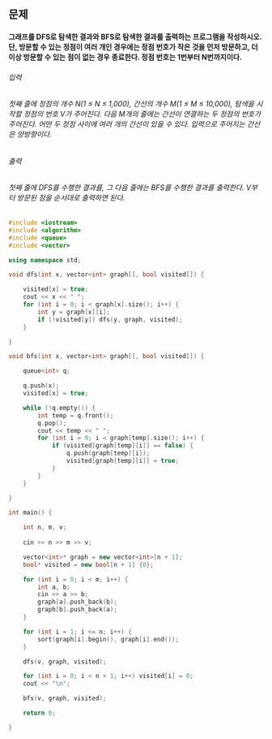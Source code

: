 ## 문제
#### 그래프를 DFS로 탐색한 결과와 BFS로 탐색한 결과를 출력하는 프로그램을 작성하시오. 단, 방문할 수 있는 정점이 여러 개인 경우에는 정점 번호가 작은 것을 먼저 방문하고, 더 이상 방문할 수 있는 점이 없는 경우 종료한다. 정점 번호는 1번부터 N번까지이다.

###### 입력
###### 첫째 줄에 정점의 개수 N(1 ≤ N ≤ 1,000), 간선의 개수 M(1 ≤ M ≤ 10,000), 탐색을 시작할 정점의 번호 V가 주어진다. 다음 M개의 줄에는 간선이 연결하는 두 정점의 번호가 주어진다. 어떤 두 정점 사이에 여러 개의 간선이 있을 수 있다. 입력으로 주어지는 간선은 양방향이다.

###### 출력
###### 첫째 줄에 DFS를 수행한 결과를, 그 다음 줄에는 BFS를 수행한 결과를 출력한다. V부터 방문된 점을 순서대로 출력하면 된다.

```c++
#include <iostream>
#include <algorithm>
#include <queue>
#include <vector>

using namespace std;

void dfs(int x, vector<int> graph[], bool visited[]) {

    visited[x] = true;
    cout << x << " ";
    for (int i = 0; i < graph[x].size(); i++) {
        int y = graph[x][i];
        if (!visited[y]) dfs(y, graph, visited);
    }

}

void bfs(int x, vector<int> graph[], bool visited[]) {

    queue<int> q;

    q.push(x);
    visited[x] = true;

    while (!q.empty()) {
        int temp = q.front();
        q.pop();
        cout << temp << " ";
        for (int i = 0; i < graph[temp].size(); i++) {
            if (visited[graph[temp][i]] == false) {
                q.push(graph[temp][i]);
                visited[graph[temp][i]] = true;
            }
        }
    }

}

int main() {

    int n, m, v;
    
    cin >> n >> m >> v;

    vector<int>* graph = new vector<int>[n + 1];
    bool* visited = new bool[n + 1] {0};

    for (int i = 0; i < m; i++) {
        int a, b;
        cin >> a >> b;
        graph[a].push_back(b);
        graph[b].push_back(a);
    }

    for (int i = 1; i <= n; i++) {
        sort(graph[i].begin(), graph[i].end());
    }

    dfs(v, graph, visited);

    for (int i = 0; i < n + 1; i++) visited[i] = 0;
    cout << "\n";

    bfs(v, graph, visited);

    return 0;

}
```

